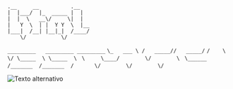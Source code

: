 ```.__     __          .__    ```   
```|  |___/  |_  _____ |  |    ```       
```|  |  \   __\/     \|  |    ```   
```|   Y  \  | |  Y Y  \  |__  ```  
```|___|  /__| |__|_|  /____/  ```   
```     \/           \/        ```     

```_________   _________ _________```
```\_   ___ \ /   _____//   _____/```
```/    \  \/ \_____  \ \_____  \ ```
```\     \____/        \/        \```
``` \______  /_______  /_______  /```
 ```       \/        \/        \/ ```

![Texto alternativo](https://github.com/AleX-17r/CSS/blob/main/random-images/html.png)

